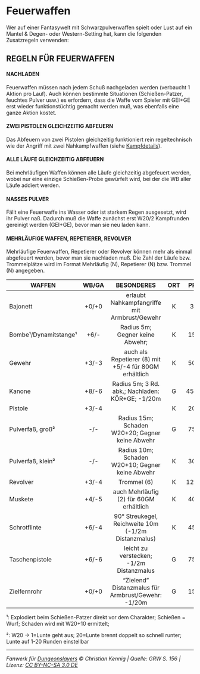 # Feuerwaffen

Wer auf einer Fantasywelt mit Schwarzpulverwaffen spielt oder Lust auf ein Mantel & Degen- oder Western-Setting hat, kann die folgenden Zusatzregeln verwenden:

## REGELN FÜR FEUERWAFFEN

#### NACHLADEN

Feuerwaffen müssen nach jedem Schuß nachgeladen werden (verbaucht 1 Aktion pro Lauf). Auch können bestimmte Situationen (Schießen-Patzer, feuchtes Pulver usw.) es erfordern, dass die Waffe vom Spieler mit GEI+GE erst wieder funktionstüchtig gemacht werden muß, was ebenfalls eine ganze Aktion kostet.

#### ZWEI PISTOLEN GLEICHZEITIG ABFEUERN

Das Abfeuern von zwei Pistolen gleichzeitig funktioniert rein regeltechnisch wie der Angriff mit zwei Nahkampfwaffen (siehe [Kampfdetails](regeln-kampfdetails.md)).

#### ALLE LÄUFE GLEICHZEITIG ABFEUERN

Bei mehrläufigen Waffen können alle Läufe gleichzeitig abgefeuert werden, wobei nur eine einzige Schießen-Probe gewürfelt wird, bei der die WB aller Läufe addiert werden.

#### NASSES PULVER

Fällt eine Feuerwaffe ins Wasser oder ist starkem Regen ausgesetzt, wird ihr Pulver naß. Dadurch muß die Waffe zunächst erst W20/2 Kampfrunden gereinigt werden (GEI+GE), bevor man sie neu laden kann.

#### MEHRLÄUFIGE WAFFEN, REPETIERER, REVOLVER

Mehrläufige Feuerwaffen, Repetierer oder Revolver können mehr als einmal abgefeuert werden, bevor man sie nachladen muß. Die Zahl der Läufe bzw. Trommelplätze wird im Format Mehrläufig (N), Repetierer (N) bzw. Trommel (N) angegeben.

| WAFFEN                | WB/GA |                      BESONDERES                       | ORT | PREIS |
| --------------------- | :---: | :---------------------------------------------------: | :-: | :---: |
| Bajonett              | +0/+0 |     erlaubt Nahkampfangriffe mit Armbrust/Gewehr      |  K  |  3GM  |
| Bombe¹/Dynamitstange¹ | +6/-  |            Radius 5m; Gegner keine Abwehr;            |  K  | 15GM  |
| Gewehr                | +3/-3 | auch als Repetierer (8) mit +5/-4 für 80GM erhältlich |  K  | 50GM  |
| Kanone                | +8/-6 |   Radius 5m; 3 Rd. abk.; Nachladen: KÖR+GE; -1/20m    |  G  | 450GM |
| Pistole               | +3/-4 |                                                       |  K  | 20GM  |
| Pulverfaß, groß²      |  -/-  |    Radius 15m; Schaden W20+20; Gegner keine Abwehr    |  G  | 75GM  |
| Pulverfaß, klein²     |  -/-  |    Radius 10m; Schaden W20+10; Gegner keine Abwehr    |  K  | 30GM  |
| Revolver              | +3/-4 |                      Trommel (6)                      |  K  | 120GM |
| Muskete               | +4/-5 |        auch Mehrläufig (2) für 60GM erhältlich        |  K  | 40GM  |
| Schrotflinte          | +6/-4 |  90° Streukegel, Reichweite 10m (-1/2m Distanzmalus)  |  K  | 45GM  |
| Taschenpistole        | +6/-6 |       leicht zu verstecken; -1/2m Distanzmalus        |  G  | 75GM  |
| Zielfernrohr          | +0/+0 |  “Zielend” Distanzmalus für Armbrust/Gewehr: -1/20m   |  G  | 15GM  |

¹: Explodiert beim Schießen-Patzer direkt vor dem Charakter; Schießen = Wurf; Schaden wird mit W20+10 ermittelt;

²: W20 -> 1=Lunte geht aus; 20=Lunte brennt doppelt so schnell runter; Lunte auf 1-20 Runden einstellbar

---

_Fanwerk für [Dungeonslayers](https://www.dungeonslayers.net/) © Christian Kennig | Quelle: GRW S. 156 | Lizenz: [CC BY-NC-SA 3.0 DE](https://creativecommons.org/licenses/by-nc-sa/3.0/de/)_
